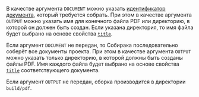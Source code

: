 В качестве аргумента `DOCUMENT` можно указать [идентификатор документа](/overview/terms.md#document), который требуется собрать. При этом в качестве аргумента `OUTPUT` можно указать имя для конечного файла PDF или директорию, в которой он должен быть создан. Если указана директория, то имя файла будет выбрано на основе свойства [`title`](/reference/configuration.md#title).

Если аргумент `DOCUMENT` не передан, то Собирака последовательно соберёт все документы проекта. При этом в качестве аргумента `OUTPUT` можно указать только директорию, в которой должны быть созданы файлы PDF. Имя каждого файла будет выбрано на основе свойства [`title`](/reference/configuration.md#title) соответствующего документа.

Если аргумент `OUTPUT` не передан, сборка производится в директории `build/pdf`.